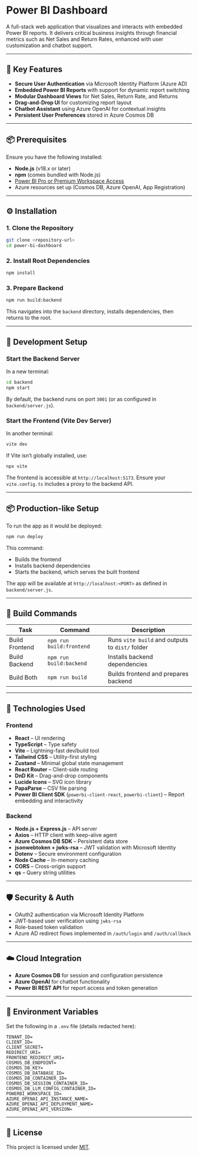 # Power BI Dashboard

A full-stack web application that visualizes and interacts with embedded Power BI reports. It delivers critical business insights through financial metrics such as Net Sales and Return Rates, enhanced with user customization and chatbot support.

---

## 🚀 Key Features

- **Secure User Authentication** via Microsoft Identity Platform (Azure AD)
- **Embedded Power BI Reports** with support for dynamic report switching
- **Modular Dashboard Views** for Net Sales, Return Rate, and Returns
- **Drag-and-Drop UI** for customizing report layout
- **Chatbot Assistant** using Azure OpenAI for contextual insights
- **Persistent User Preferences** stored in Azure Cosmos DB

---

## 📦 Prerequisites

Ensure you have the following installed:

- **Node.js** (v18.x or later)
- **npm** (comes bundled with Node.js)
- [Power BI Pro or Premium Workspace Access](https://powerbi.microsoft.com/)
- Azure resources set up (Cosmos DB, Azure OpenAI, App Registration)

---

## ⚙️ Installation

### 1. Clone the Repository

```bash
git clone <repository-url>
cd power-bi-dashboard
````

### 2. Install Root Dependencies

```bash
npm install
```

### 3. Prepare Backend

```bash
npm run build:backend
```

This navigates into the `backend` directory, installs dependencies, then returns to the root.

---

## 🧪 Development Setup

### Start the Backend Server

In a new terminal:

```bash
cd backend
npm start
```

By default, the backend runs on port `3001` (or as configured in `backend/server.js`).

### Start the Frontend (Vite Dev Server)

In another terminal:

```bash
vite dev
```

If Vite isn’t globally installed, use:

```bash
npx vite
```

The frontend is accessible at `http://localhost:5173`. Ensure your `vite.config.ts` includes a proxy to the backend API.

---

## 📦 Production-like Setup

To run the app as it would be deployed:

```bash
npm run deploy
```

This command:

* Builds the frontend
* Installs backend dependencies
* Starts the backend, which serves the built frontend

The app will be available at `http://localhost:<PORT>` as defined in `backend/server.js`.

---

## 🔨 Build Commands

| Task           | Command                  | Description                                     |
| -------------- | ------------------------ | ----------------------------------------------- |
| Build Frontend | `npm run build:frontend` | Runs `vite build` and outputs to `dist/` folder |
| Build Backend  | `npm run build:backend`  | Installs backend dependencies                   |
| Build Both     | `npm run build`          | Builds frontend and prepares backend            |

---

## 🧰 Technologies Used

### Frontend

* **React** – UI rendering
* **TypeScript** – Type safety
* **Vite** – Lightning-fast dev/build tool
* **Tailwind CSS** – Utility-first styling
* **Zustand** – Minimal global state management
* **React Router** – Client-side routing
* **DnD Kit** – Drag-and-drop components
* **Lucide Icons** – SVG icon library
* **PapaParse** – CSV file parsing
* **Power BI Client SDK** (`powerbi-client-react`, `powerbi-client`) – Report embedding and interactivity

### Backend

* **Node.js + Express.js** – API server
* **Axios** – HTTP client with keep-alive agent
* **Azure Cosmos DB SDK** – Persistent data store
* **jsonwebtoken + jwks-rsa** – JWT validation with Microsoft Identity
* **Dotenv** – Secure environment configuration
* **Node Cache** – In-memory caching
* **CORS** – Cross-origin support
* **qs** – Query string utilities

---

## 🛡️ Security & Auth

* OAuth2 authentication via Microsoft Identity Platform
* JWT-based user verification using `jwks-rsa`
* Role-based token validation
* Azure AD redirect flows implemented in `/auth/login` and `/auth/callback`

---

## ☁️ Cloud Integration

* **Azure Cosmos DB** for session and configuration persistence
* **Azure OpenAI** for chatbot functionality
* **Power BI REST API** for report access and token generation

---

## 📝 Environment Variables

Set the following in a `.env` file (details redacted here):

```
TENANT_ID=
CLIENT_ID=
CLIENT_SECRET=
REDIRECT_URI=
FRONTEND_REDIRECT_URI=
COSMOS_DB_ENDPOINT=
COSMOS_DB_KEY=
COSMOS_DB_DATABASE_ID=
COSMOS_DB_CONTAINER_ID=
COSMOS_DB_SESSION_CONTAINER_ID=
COSMOS_DB_LLM_CONFIG_CONTAINER_ID=
POWERBI_WORKSPACE_ID=
AZURE_OPENAI_API_INSTANCE_NAME=
AZURE_OPENAI_API_DEPLOYMENT_NAME=
AZURE_OPENAI_API_VERSION=
```

---

## 📄 License

This project is licensed under [MIT](./LICENSE).